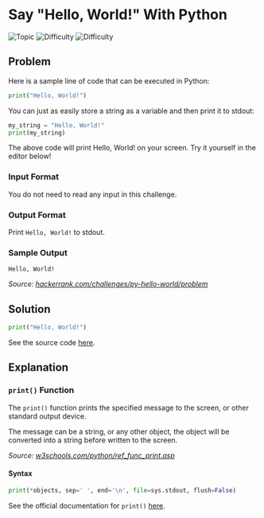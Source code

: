 # Say "Hello, World!" With Python

![Topic](https://img.shields.io/badge/Topic-Python_(Basic)-blueviolet?style=for-the-badge "topic")
![Difficulty](https://img.shields.io/badge/Difficulty-Easy-brightgreen?style=for-the-badge "difficulty")
![Difficulty](https://img.shields.io/badge/Max%20Score-5-blue?style=for-the-badge "max-score")

## Problem

Here is a sample line of code that can be executed in Python:

```python
print("Hello, World!")
```

You can just as easily store a string as a variable and then print it to stdout:

```python
my_string = "Hello, World!"
print(my_string)
```

The above code will print Hello, World! on your screen. Try it yourself in the editor below!

### Input Format

You do not need to read any input in this challenge.

### Output Format

Print `Hello, World!` to stdout.

### Sample Output

```
Hello, World!
```

*Source: [hackerrank.com/challenges/py-hello-world/problem](https://www.hackerrank.com/challenges/py-hello-world/problem?isFullScreen=true)*

## Solution

```python
print("Hello, World!")
```

See the source code [here](https://github.com/naumanaarif/hackerrank/blob/main/python/hello_world/hello_world.py).

## Explanation

### `print()` Function

The `print()` function prints the specified message to the screen, or other standard output device.

The message can be a string, or any other object, the object will be converted into a string before written to the screen.

*Source: [w3schools.com/python/ref_func_print.asp](https://www.w3schools.com/python/ref_func_print.asp)*

#### Syntax

```python
print(*objects, sep=' ', end='\n', file=sys.stdout, flush=False)
```

See the official documentation for `print()` [here](https://docs.python.org/3/library/functions.html#print).

